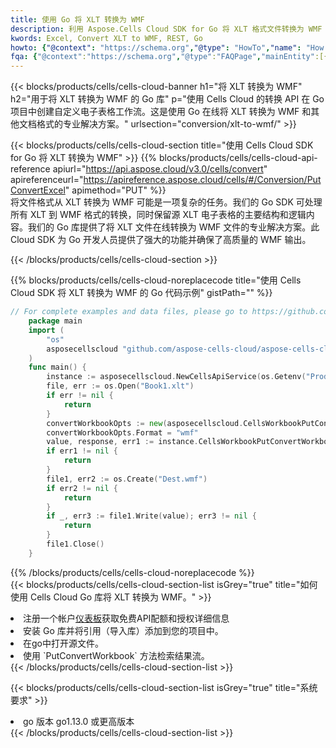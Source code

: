 ```yaml
---
title: 使用 Go 将 XLT 转换为 WMF
description: 利用 Aspose.Cells Cloud SDK for Go 将 XLT 格式文件转换为 WMF 格式文件。
kwords: Excel, Convert XLT to WMF, REST, Go
howto: {"@context": "https://schema.org","@type": "HowTo","name": "How to convert XLT to WMF using the Cells Cloud Go library.","description": "How to convert XLT to WMF using the Cells Cloud Go library.","image": {"@type": "ImageObject"},"url": "/go/conversion/xlt-to-wmf/","step": [{ "@type": "HowToStep","name": "How to convert XLT to WMF using the Cells Cloud Go library. step 1", "image": {"@type": "ImageObject",},"url": "/go/conversion/xlt-to-wmf/","text": "Register an account at <a href='https://dashboard.aspose.cloud/'>Dashboard</a> to get free API quota & authorization details",},{ "@type": "HowToStep","name": "How to convert XLT to WMF using the Cells Cloud Go library. step 1", "image": {"@type": "ImageObject",},"url": "/go/conversion/xlt-to-wmf/","text": "Install Go library and add the reference (import the library) to your project.",},{ "@type": "HowToStep","name": "How to convert XLT to WMF using the Cells Cloud Go library. step 1", "image": {"@type": "ImageObject",},"url": "/go/conversion/xlt-to-wmf/","text": "Open the source file in go.",},{ "@type": "HowToStep","name": "How to convert XLT to WMF using the Cells Cloud Go library. step 1", "image": {"@type": "ImageObject",},"url": "/go/conversion/xlt-to-wmf/","text": "Use the `PutConvertWorkbook` method to retrieve the resulting stream.",}, ],"supply": {"@type": "HowToSupply","name": "document"},"tool": [{"@type": "HowToTool","name": "Goland, Visual Studio Code, Eclipse"},{"@type": "HowToTool","name": "Aspose Cells"}],"totalTime": "PT6M"}
fqa: {"@context":"https://schema.org","@type":"FAQPage","mainEntity":[{"@type":"Question","name":"Why convert file formats in C# using REST API?","acceptedAnswer":{"@type":"Answer","text":"Documents are encoded in many ways, and some files may be incompatible with the software you use. To open and read such files, just convert them to appropriate file formats.<br/><ol><li>Install .NET SDK and add the reference (import the library) to your project.</li><li>Open the source file in C# using REST API.</li><li>Call the PutConvertWorkbookRequest() method, passing an output filename with required extension.</li><li>Get the result of conversion as a separate file.</li></ol>"}},{"@type":"Question","name":"What file formats can I convert with your C# library?","acceptedAnswer":{"@type":"Answer","text":"We support a variety of file formats for conversion using .NET library, including XLSX, Excel, xls , PDF, CSV, HTML, Markdown, XML, PNG, JPG, TIFF, Json, TXT and many more."}},{"@type":"Question","name":"What is the maximum allowed file size for conversion using this .NET library?","acceptedAnswer":{"@type":"Answer","text":"There are no file size limits for format conversions using .NET library."}}]}
---
```

{{< blocks/products/cells/cells-cloud-banner h1="将 XLT 转换为 WMF" h2="用于将 XLT 转换为 WMF 的 Go 库" p="使用 Cells Cloud 的转换 API 在 Go 项目中创建自定义电子表格工作流。这是使用 Go 在线将 XLT 转换为 WMF 和其他文档格式的专业解决方案。" urlsection="conversion/xlt-to-wmf/" >}}

{{< blocks/products/cells/cells-cloud-section title="使用 Cells Cloud SDK for Go 将 XLT 转换为 WMF" >}}
{{% blocks/products/cells/cells-cloud-api-reference apiurl="https://api.aspose.cloud/v3.0/cells/convert" apireferenceurl="https://apireference.aspose.cloud/cells/#/Conversion/PutConvertExcel" apimethod="PUT" %}}
<br/>
将文件格式从 XLT 转换为 WMF 可能是一项复杂的任务。我们的 Go SDK 可处理所有 XLT 到 WMF 格式的转换，同时保留源 XLT 电子表格的主要结构和逻辑内容。我们的 Go 库提供了将 XLT 文件在线转换为 WMF 文件的专业解决方案。此 Cloud SDK 为 Go 开发人员提供了强大的功能并确保了高质量的 WMF 输出。

{{< /blocks/products/cells/cells-cloud-section >}}

{{% blocks/products/cells/cells-cloud-noreplacecode title="使用 Cells Cloud SDK 将 XLT 转换为 WMF 的 Go 代码示例" gistPath="" %}}
 
```go
// For complete examples and data files, please go to https://github.com/aspose-cells-cloud/aspose-cells-cloud-go/
    package main
    import (
	    "os"
	    asposecellscloud "github.com/aspose-cells-cloud/aspose-cells-cloud-go/v22"
    )
    func main() {
	    instance := asposecellscloud.NewCellsApiService(os.Getenv("ProductClientId"), os.Getenv("ProductClientSecret"))
	    file, err := os.Open("Book1.xlt")
	    if err != nil {
		    return
	    }
	    convertWorkbookOpts := new(asposecellscloud.CellsWorkbookPutConvertWorkbookOpts)
	    convertWorkbookOpts.Format = "wmf"
	    value, response, err1 := instance.CellsWorkbookPutConvertWorkbook(file, convertWorkbookOpts)
	    if err1 != nil {
		    return
	    }
	    file1, err2 := os.Create("Dest.wmf")
	    if err2 != nil {
		    return
	    }
	    if _, err3 := file1.Write(value); err3 != nil {
		    return
	    }
	    file1.Close()
    }
```
 
{{% /blocks/products/cells/cells-cloud-noreplacecode %}}
<br/>
{{< blocks/products/cells/cells-cloud-section-list isGrey="true" title="如何使用 Cells Cloud Go 库将 XLT 转换为 WMF。" >}}
<li>注册一个帐户<a href="https://dashboard.aspose.cloud/">仪表板</a>获取免费API配额和授权详细信息</li>
<li>安装 Go 库并将引用（导入库）添加到您的项目中。</li>
<li>在go中打开源文件。</li>
<li>使用 `PutConvertWorkbook` 方法检索结果流。</li>
{{< /blocks/products/cells/cells-cloud-section-list >}}

{{< blocks/products/cells/cells-cloud-section-list isGrey="true" title="系统要求" >}}
<li>go 版本 go1.13.0 或更高版本</li>
{{< /blocks/products/cells/cells-cloud-section-list >}}
